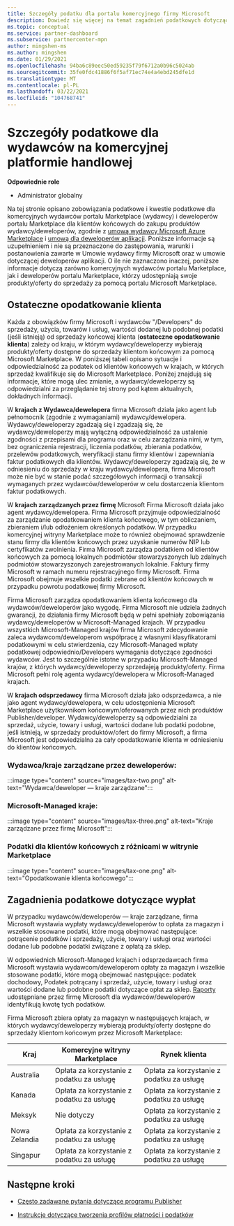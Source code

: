 ```yaml
---
title: Szczegóły podatku dla portalu komercyjnego firmy Microsoft
description: Dowiedz się więcej na temat zagadnień podatkowych dotyczących wyboru cen, implikacji wypłaty i odpowiedzialności podatkowej za kraje/regiony dystrybucji.
ms.topic: conceptual
ms.service: partner-dashboard
ms.subservice: partnercenter-mpn
author: mingshen-ms
ms.author: mingshen
ms.date: 01/29/2021
ms.openlocfilehash: 94ba6c89eec50ed59235f79f6712a0b96c5024ab
ms.sourcegitcommit: 35fe0fdc41886f6f5af71ec74e4a4ebd245dfe1d
ms.translationtype: MT
ms.contentlocale: pl-PL
ms.lasthandoff: 03/22/2021
ms.locfileid: "104768741"
---
```

# <a name="tax-details-for-commercial-marketplace-publishers"></a>Szczegóły podatkowe dla wydawców na komercyjnej platformie handlowej

**Odpowiednie role**

- Administrator globalny

Na tej stronie opisano zobowiązania podatkowe i kwestie podatkowe dla komercyjnych wydawców portalu Marketplace (wydawcy) i deweloperów portalu Marketplace dla klientów końcowych do zakupu produktów wydawcy/deweloperów, zgodnie z [umową wydawcy Microsoft Azure Marketplace](https://go.microsoft.com/fwlink/p/?LinkID=699560) i [umową dla deweloperów aplikacji](https://query.prod.cms.rt.microsoft.com/cms/api/am/binary/RE4o4bH). Poniższe informacje są uzupełnieniem i nie są przeznaczone do zastępowania, warunki i postanowienia zawarte w Umowie wydawcy firmy Microsoft oraz w umowie dotyczącej deweloperów aplikacji. O ile nie zaznaczono inaczej, poniższe informacje dotyczą zarówno komercyjnych wydawców portalu Marketplace, jak i deweloperów portalu Marketplace, którzy udostępniają swoje produkty/oferty do sprzedaży za pomocą portalu Microsoft Marketplace. 

## <a name="end-customer-taxation"></a>Ostateczne opodatkowanie klienta

Każda z obowiązków firmy Microsoft i wydawców "/Developers" do sprzedaży, użycia, towarów i usług, wartości dodanej lub podobnej podatki (jeśli istnieją) od sprzedaży końcowej klienta (**ostateczne opodatkowanie klienta**) zależy od kraju, w którym wydawcy/deweloperzy wybierają produkty/oferty dostępne do sprzedaży klientom końcowym za pomocą Microsoft Marketplace. W poniższej tabeli opisano sytuacje i odpowiedzialność za podatek od klientów końcowych w krajach, w których sprzedaż kwalifikuje się do Microsoft Marketplace. Poniżej znajdują się informacje, które mogą ulec zmianie, a wydawcy/deweloperzy są odpowiedzialni za przeglądanie tej strony pod kątem aktualnych, dokładnych informacji.

W **krajach z Wydawca/dewelopera** firma Microsoft działa jako agent lub pełnomocnik (zgodnie z wymaganiami) wydawcy/dewelopera. Wydawcy/deweloperzy zgadzają się i zgadzają się, że wydawcy/deweloperzy mają wyłączną odpowiedzialność za ustalenie zgodności z przepisami dla programu oraz w celu zarządzania nimi, w tym, bez ograniczenia rejestracji, liczenia podatków, zbierania podatków, przelewów podatkowych, weryfikacji stanu firmy klientów i zapewniania faktur podatkowych dla klientów. Wydawcy/deweloperzy zgadzają się, że w odniesieniu do sprzedaży w kraju wydawcy/dewelopera, firma Microsoft może nie być w stanie podać szczegółowych informacji o transakcji wymaganych przez wydawców/deweloperów w celu dostarczenia klientom faktur podatkowych. 

W **krajach zarządzanych przez firmę** Microsoft Firma Microsoft działa jako agent wydawcy/dewelopera. Firma Microsoft przyjmuje odpowiedzialność za zarządzanie opodatkowaniem klienta końcowego, w tym obliczaniem, zbieraniem i/lub odłożeniem określonych podatków. W przypadku komercyjnej witryny Marketplace może to również obejmować sprawdzenie stanu firmy dla klientów końcowych przez uzyskanie numerów NIP lub certyfikatów zwolnienia. Firma Microsoft zarządza podatkiem od klientów końcowych za pomocą lokalnych podmiotów stowarzyszonych lub zdalnych podmiotów stowarzyszonych zarejestrowanych lokalnie. Faktury firmy Microsoft w ramach numeru rejestracyjnego firmy Microsoft. Firma Microsoft obejmuje wszelkie podatki zebrane od klientów końcowych w przypadku powrotu podatkowej firmy Microsoft.

Firma Microsoft zarządza opodatkowaniem klienta końcowego dla wydawców/deweloperów jako wygodę. Firma Microsoft nie udziela żadnych gwarancji, że działania firmy Microsoft będą w pełni spełniały zobowiązania wydawcy/deweloperów w Microsoft-Managed krajach. W przypadku wszystkich Microsoft-Managed krajów firma Microsoft zdecydowanie zaleca wydawcom/deweloperom współpracę z własnymi klasyfikatorami podatkowymi w celu stwierdzenia, czy Microsoft-Managed wpłaty podatkowej odpowiednio/Developers wymagania dotyczące zgodności wydawców. Jest to szczególnie istotne w przypadku Microsoft-Managed krajów, z których wydawcy/deweloperzy sprzedajeją produkty/oferty. Firma Microsoft pełni rolę agenta wydawcy/dewelopera w Microsoft-Managed krajach.

W **krajach odsprzedawcy** firma Microsoft działa jako odsprzedawca, a nie jako agent wydawcy/dewelopera, w celu udostępnienia Microsoft Marketplace użytkownikom końcowym/oferowanych przez nich produktów Publisher/developer. Wydawcy/deweloperzy są odpowiedzialni za sprzedaż, użycie, towary i usługi, wartości dodane lub podatki podobne, jeśli istnieją, w sprzedaży produktów/ofert do firmy Microsoft, a firma Microsoft jest odpowiedzialna za cały opodatkowanie klienta w odniesieniu do klientów końcowych.


### <a name="publisherdeveloper-managed-countries"></a>Wydawca/kraje zarządzane przez deweloperów: 

:::image type="content" source="images/tax-two.png" alt-text="Wydawca/deweloper — kraje zarządzane":::

### <a name="microsoft-managed-countries"></a>Microsoft-Managed kraje:

:::image type="content" source="images/tax-three.png" alt-text="Kraje zarządzane przez firmę Microsoft":::

### <a name="end-customer-taxation-with-differences-in-marketplace"></a>Podatki dla klientów końcowych z różnicami w witrynie Marketplace

:::image type="content" source="images/tax-one.png" alt-text="Opodatkowanie klienta końcowego":::

## <a name="tax-considerations-on-payouts"></a>Zagadnienia podatkowe dotyczące wypłat

W przypadku wydawców/deweloperów — kraje zarządzane, firma Microsoft wystawia wypłaty wydawcy/deweloperów to opłata za magazyn i wszelkie stosowane podatki, które mogą obejmować następujące: potrącenie podatków i sprzedaży, użycie, towary i usługi oraz wartości dodane lub podobne podatki związane z opłatą za sklep.

W odpowiednich Microsoft-Managed krajach i odsprzedawcach firma Microsoft wystawia wydawcom/deweloperom opłaty za magazyn i wszelkie stosowane podatki, które mogą obejmować następujące: podatek dochodowy, Podatek potrącany i sprzedaż, użycie, towary i usługi oraz wartości dodane lub podobne podatki dotyczące opłat za sklep. [Raporty](payout-statement.md) udostępniane przez firmę Microsoft dla wydawców/deweloperów identyfikują kwotę tych podatków. 

Firma Microsoft zbiera opłaty za magazyn w następujących krajach, w których wydawcy/deweloperzy wybierają produkty/oferty dostępne do sprzedaży klientom końcowym przez Microsoft Marketplace:

|**Kraj**|**Komercyjne witryny Marketplace**|**Rynek klienta**|
|----------------|-----------------------------|-----------------------|
|Australia|Opłata za korzystanie z podatku za usługę|Opłata za korzystanie z podatku za usługę|
|Kanada|Opłata za korzystanie z podatku za usługę|Opłata za korzystanie z podatku za usługę|
|Meksyk|Nie dotyczy|Opłata za korzystanie z podatku za usługę|
|Nowa Zelandia|Opłata za korzystanie z podatku za usługę|Opłata za korzystanie z podatku za usługę|
|Singapur|Opłata za korzystanie z podatku za usługę|Opłata za korzystanie z podatku za usługę|


## <a name="next-steps"></a>Następne kroki

- [Często zadawane pytania dotyczące programu Publisher](/azure/marketplace/marketplace-faq-publisher-guide) 

- [Instrukcje dotyczące tworzenia profilów płatności i podatków](./set-up-your-payout-account.md?context=%2fazure%2fmarketplace%2fcontext%2fcontext#create-a-payment-profile)